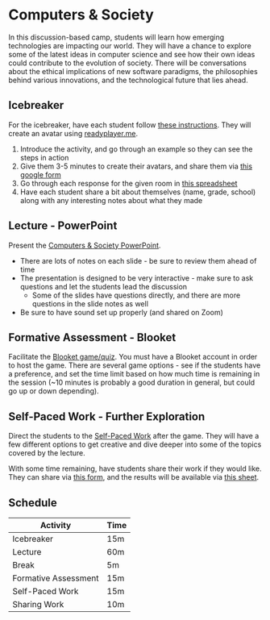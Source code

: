 # Computers & Society
In this discussion-based camp, students will learn how emerging technologies are impacting our world. They will have a chance to explore some of the latest ideas in computer science and see how their own ideas could contribute to the evolution of society. There will be conversations about the ethical implications of new software paradigms, the philosophies behind various innovations, and the technological future that lies ahead.

## Icebreaker
For the icebreaker, have each student follow [these instructions](Icebreaker.md). They will create an avatar using [readyplayer.me](https://readyplayer.me/avatar).

1. Introduce the activity, and go through an example so they can see the steps in action
1. Give them 3-5 minutes to create their avatars, and share them via [this google form](https://forms.gle/nrSLJzVycNWxDBBg9)
1. Go through each response for the given room in [this spreadsheet](https://docs.google.com/spreadsheets/d/18Ra8hv3zSXJLufTuUtwvIwoq3zrJynOkwg6SsCAvGD0/edit?usp=sharing)
1. Have each student share a bit about themselves (name, grade, school) along with any interesting notes about what they made

## Lecture - PowerPoint
Present the [Computers & Society PowerPoint](ComputersAndSociety.pptx).

- There are lots of notes on each slide - be sure to review them ahead of time
- The presentation is designed to be very interactive - make sure to ask questions and let the students lead the discussion
    - Some of the slides have questions directly, and there are more questions in the slide notes as well
- Be sure to have sound set up properly (and shared on Zoom)

## Formative Assessment - Blooket
Facilitate the [Blooket game/quiz](). You must have a Blooket account in order to host the game. There are several game options - see if the students have a preference, and set the time limit based on how much time is remaining in the session (~10 minutes is probably a good duration in general, but could go up or down depending).

## Self-Paced Work - Further Exploration
Direct the students to the [Self-Paced Work](SelfPacedWork.md) after the game. They will have a few different options to get creative and dive deeper into some of the topics covered by the lecture.

With some time remaining, have students share their work if they would like. They can share via [this form](https://forms.gle/xyQTcqkaDmsg5v448), and the results will be available via [this sheet](https://docs.google.com/spreadsheets/d/1qMvLzCZunxXc9B-Ke8P1Ojw8LrkZAEKmzvnMYWc5LB4/edit?usp=sharing).

## Schedule

| Activity | Time |
|-|-|
| Icebreaker | 15m |
| Lecture | 60m |
| Break | 5m |
| Formative Assessment | 15m |
| Self-Paced Work | 15m |
| Sharing Work | 10m |